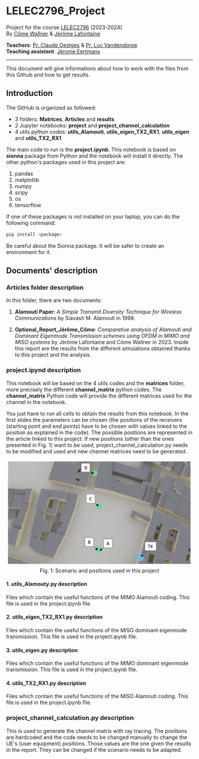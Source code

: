 # LELEC2796_Project
Project for the course [LELEC2796](https://uclouvain.be/en-cours-2023-lelec2796) (2023-2024) <br>
By [Côme Wallner](https://github.com/elCarac) & [Jérôme Lafontaine](https://github.com/JeromeLafontaine)

**Teachers**: [Pr. Claude Oestges](https://en.wikipedia.org/wiki/Claude_Oestges) & [Pr. Luc Vandendorpe](https://uclouvain.be/fr/repertoires/luc.vandendorpe) <br>
**Teaching assistant**: [Jérome Eertmans](https://github.com/jeertmans)

---
This document will give informations about how to work with the files from this Github and how to get results.


## Introduction
The GitHub is organized as followed:
- 3 folders: **Matrices**, **Articles** and **results**
- 2 Jupyter notebooks: **project** and **project_channel_calculation** 
- 4 utils python codes: **utils_Alamouti**, **utils_eigen_TX2_RX1**, **utils_eigen** and **utils_TX2_RX1**


The main code to run is the **project.ipynb**. This notebook is based on **sionna** package from Python and the notebook will install it directly. The other python's packages used in this project are:


1. pandas
2. matplotlib
3. numpy
4. scipy
5. os
6. tensorflow

If one of these packages is not installed on your laptop, you can do the following command:

```bash
pip install <package>
```
Be careful about the Sionna package. It will be safer to create an environment for it.

## Documents' description
### Articles folder description
In this folder, there are two documents:

1. **Alamouti Paper**: *A Simple Transmit Diversity Technique for Wireless Communications*  by Siavash M. Alamouti in 1998.

2. **Optional_Report_Jérôme_Côme**: *Comparative analysis of Alamouti and Dominant Eigenmode Transmission schemes using OFDM in MIMO and MISO systems* by Jérôme Lafontaine and Côme Wallner in 2023.
   Inside this report are the results from the different simulations obtained thanks to this project and the analysis.

### project.ipynd description
This notebook will be based on the 4 utils codes and the **matrices** folder, more precisely the different **channel_matrix** python codes. The **channel_matrix** Python code will provide the different matrices used for the channel in the notebook. 

You just have to run all cells to obtain the results from this notebook. In the first slides the parameters can be chosen (the positions of the receivers (starting point and end points) have to be chosen with values linked to the position as explained in the code). The possible positions are represented in the article linked to this project. If new positions (other than the ones presented in Fig. 1) want to be used, project_channel_calculation.py needs to be modified and used and new channel matrices need to be generated. 


<p align="center">
   <img src="Scenario_annoted.png" alt="Scenario annoted"/>
  Fig. 1: Scenario and positions used in this project
</p>

#### 1. utils_Alamouty.py description
Files which contain the useful functions of the MIMO Alamouti coding. This file is used in the project.ipynb file.

#### 2. utils_eigen_TX2_RX1.py description
Files which contain the useful functions of the MISO dominant eigenmode transmission. This file is used in the project.ipynb file.


#### 3. utils_eigen.py description
Files which contain the useful functions of the MIMO dominant eigenmode transmission. This file is used in the project.ipynb file.

#### 4. utils_TX2_RX1.py description
Files which contain the useful functions of the MISO Alamouti coding. This file is used in the project.ipynb file.

### project_channel_calculation.py description
This is used to generate the channel matrix with ray tracing. The positions are hardcoded and the code needs to be changed manually to change the UE's (user equipment) positions. 
Those values are the one given the results in the report. They can be changed if the scenario needs to be adapted.
